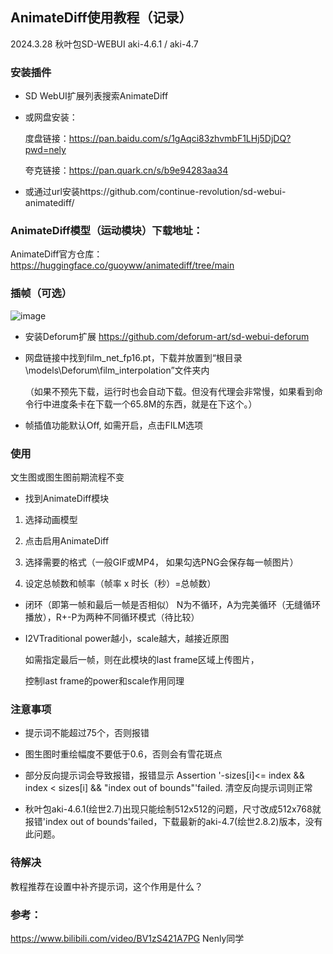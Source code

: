 ## AnimateDiff使用教程（记录）
2024.3.28
秋叶包SD-WEBUI aki-4.6.1 / aki-4.7
### 安装插件
* SD WebUI扩展列表搜索AnimateDiff 

* 或网盘安装：

  度盘链接：https://pan.baidu.com/s/1gAqci83zhvmbF1LHj5DjDQ?pwd=nely 

  夸克链接：https://pan.quark.cn/s/b9e94283aa34

* 或通过url安装https://github.com/continue-revolution/sd-webui-animatediff/

### AnimateDiff模型（运动模块）下载地址：
AnimateDiff官方仓库：https://huggingface.co/guoyww/animatediff/tree/main

### 插帧（可选）
  ![image](https://github.com/ChowLiang2000/Stable-Diffusion-WebUI-/assets/149044657/fd2e853f-0398-4d91-acb9-8e435af66218)
* 安装Deforum扩展 https://github.com/deforum-art/sd-webui-deforum
* 网盘链接中找到film_net_fp16.pt，下载并放置到“根目录\models\Deforum\film_interpolation”文件夹内

  （如果不预先下载，运行时也会自动下载。但没有代理会非常慢，如果看到命令行中进度条卡在下载一个65.8M的东西，就是在下这个。）
* 帧插值功能默认Off, 如需开启，点击FILM选项

### 使用
文生图或图生图前期流程不变
* 找到AnimateDiff模块
1. 选择动画模型

2. 点击启用AnimateDiff

3. 选择需要的格式（一般GIF或MP4， 如果勾选PNG会保存每一帧图片）

4. 设定总帧数和帧率（帧率 x 时长（秒）=总帧数）

* 闭环（即第一帧和最后一帧是否相似）
  N为不循环，A为完美循环（无缝循环播放），R+-P为两种不同循环模式（待比较）
* I2VTraditional
  power越小，scale越大，越接近原图

  如需指定最后一帧，则在此模块的last frame区域上传图片，
  
  控制last frame的power和scale作用同理

### 注意事项
*  提示词不能超过75个，否则报错
*  图生图时重绘幅度不要低于0.6，否则会有雪花斑点

* 部分反向提示词会导致报错，报错显示 Assertion '-sizes[i]<= index && index < sizes[i] && "index out of bounds"'failed. 清空反向提示词则正常

 * 秋叶包aki-4.6.1(绘世2.7)出现只能绘制512x512的问题，尺寸改成512x768就报错'index out of bounds'failed，下载最新的aki-4.7(绘世2.8.2)版本，没有此问题。
### 待解决
 
 教程推荐在设置中补齐提示词，这个作用是什么？

 ### 参考：
 https://www.bilibili.com/video/BV1zS421A7PG Nenly同学
 

